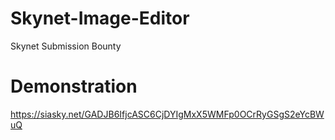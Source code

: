 # Skynet-Image-Editor
Skynet Submission Bounty


# Demonstration

https://siasky.net/GADJB6IfjcASC6CjDYIgMxX5WMFp0OCrRyGSgS2eYcBWuQ
